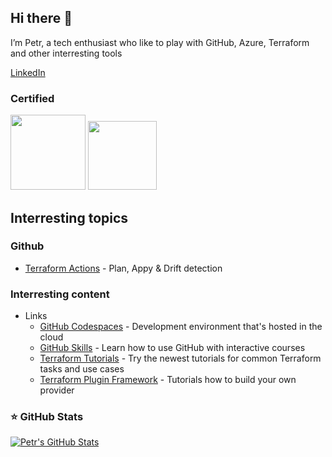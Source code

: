 ## Hi there 👋

I’m Petr, a tech enthusiast who like to play with GitHub, Azure, Terraform and other interresting tools

[LinkedIn](https://www.linkedin.com/in/petr-stupka)

### Certified

<p>
	<img src="https://images.credly.com/images/34880f37-8ec8-4542-a78a-73ba6647208e/image.png" width="120" />
	<img src="https://images.credly.com/images/99289602-861e-4929-8277-773e63a2fa6f/image.png" width="110" />
</p>

## Interresting topics
	
### Github

- [Terraform Actions](https://github.com/petr-stupka/terraform-github-actions) - Plan, Appy & Drift detection

### Interresting content

* Links
	- [GitHub Codespaces](https://github.com/codespaces) - Development environment that's hosted in the cloud		
	- [GitHub Skills](https://skills.github.com) - Learn how to use GitHub with interactive courses
	- [Terraform Tutorials](https://developer.hashicorp.com/terraform/tutorials) - Try the newest tutorials for common Terraform tasks and use cases
	- [Terraform Plugin Framework](https://developer.hashicorp.com/terraform/tutorials/providers-plugin-framework?product_intent=terraform) - Tutorials how to build your own provider
		
### ⭐ GitHub Stats

[![Petr's GitHub Stats](https://github-readme-stats.vercel.app/api?username=petr-stupka&show_icons=true)](https://github.com/petr-stupka)
<!--
**petr-stupka/petr-stupka** is a ✨ _special_ ✨ repository because its `README.md` (this file) appears on your GitHub profile.

Here are some ideas to get you started:

- 🔭 I’m currently working on ...
- 🌱 I’m currently learning ...
- 👯 I’m looking to collaborate on ...
- 🤔 I’m looking for help with ...
- 💬 Ask me about ...
- 📫 How to reach me: ...
- 😄 Pronouns: ...
- ⚡ Fun fact: ...
-->
